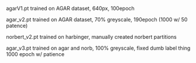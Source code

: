 agarV1.pt
trained on AGAR dataset, 640px, 100epoch

agar_v2.pt
trained on AGAR dataset, 70% greyscale, 190epoch (1000 w/ 50 patence)

norbert_v2.pt
trained on harbinger, manually created norbert partitions

agar_v3.pt
trained on agar and norb, 100% greyscale, fixed dumb label thing
1000 epoch w/ patience 
